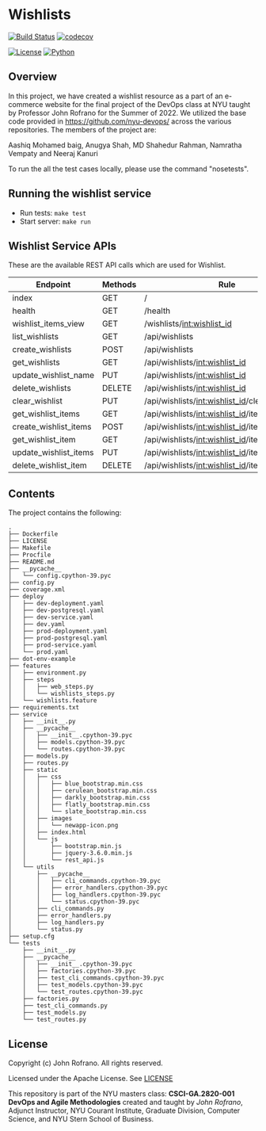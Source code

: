 # Wishlists

[![Build Status](https://github.com/NYU-DevOps-Summer-2022/wishlists/actions/workflows/ci.yml/badge.svg)](https://github.com/NYU-DevOps-Summer-2022/wishlists/actions)
[![codecov](https://codecov.io/gh/NYU-DevOps-Summer-2022/wishlists/branch/master/graph/badge.svg?token=ZQI6MNHOPK)](https://codecov.io/gh/NYU-DevOps-Summer-2022/wishlists)

[![License](https://img.shields.io/badge/License-Apache_2.0-blue.svg)](https://opensource.org/licenses/Apache-2.0)
[![Python](https://img.shields.io/badge/Language-Python-blue.svg)](https://python.org/)

## Overview

In this project, we have created a wishlist resource as a part of an e-commerce website for the final project of the DevOps class at NYU taught by Professor John Rofrano for the Summer of 2022. We utilized the base code provided in https://github.com/nyu-devops/ across the various repositories. The members of the project are:

Aashiq Mohamed baig, Anugya Shah, MD Shahedur Rahman, Namratha Vempaty and Neeraj Kanuri

To run the all the test cases locally, please use the command "nosetests". 

## Running the wishlist service

- Run tests: `make test`
- Start server: `make run`

## Wishlist Service APIs

These are the available REST API calls which are used for Wishlist.

| Endpoint                 | Methods     | Rule                                                   |
| ------------------------ | ----------- | ------------------------------------------------------ |
| index                    | GET         | /                                                      |
| health                   | GET         | /health                                                 |
| wishlist_items_view      | GET         | /wishlists/<int:wishlist_id>                                      |
| list_wishlists           | GET         | /api/wishlists                                              |
| create_wishlists         | POST        | /api/wishlists                                              |
| get_wishlists            | GET         | /api/wishlists/<int:wishlist_id>                        |
| update_wishlist_name     | PUT         | /api/wishlists/<int:wishlist_id>                        |
| delete_wishlists         | DELETE      | /api/wishlists/<int:wishlist_id>                        |
| clear_wishlist           | PUT         | /api/wishlists/<int:wishlist_id>/clear                      |
| get_wishlist_items       | GET         | /api/wishlists/<int:wishlist_id>/items                      |
| create_wishlist_items    | POST        | /api/wishlists/<int:wishlist_id>/items                      |
| get_wishlist_item        | GET         | /api/wishlists/<int:wishlist_id>/items/<int:item_id>              |
| update_wishlist_items    | PUT         | /api/wishlists/<int:wishlist_id>/items/<int:item_id>              |
| delete_wishlist_item     | DELETE      | /api/wishlists/<int:wishlist_id>/items/<int:item_id>              |

## Contents

The project contains the following:

```text
.
├── Dockerfile
├── LICENSE
├── Makefile
├── Procfile
├── README.md
├── __pycache__
│   └── config.cpython-39.pyc
├── config.py
├── coverage.xml
├── deploy
│   ├── dev-deployment.yaml
│   ├── dev-postgresql.yaml
│   ├── dev-service.yaml
│   ├── dev.yaml
│   ├── prod-deployment.yaml
│   ├── prod-postgresql.yaml
│   ├── prod-service.yaml
│   └── prod.yaml
├── dot-env-example
├── features
│   ├── environment.py
│   ├── steps
│   │   ├── web_steps.py
│   │   └── wishlists_steps.py
│   └── wishlists.feature
├── requirements.txt
├── service
│   ├── __init__.py
│   ├── __pycache__
│   │   ├── __init__.cpython-39.pyc
│   │   ├── models.cpython-39.pyc
│   │   └── routes.cpython-39.pyc
│   ├── models.py
│   ├── routes.py
│   ├── static
│   │   ├── css
│   │   │   ├── blue_bootstrap.min.css
│   │   │   ├── cerulean_bootstrap.min.css
│   │   │   ├── darkly_bootstrap.min.css
│   │   │   ├── flatly_bootstrap.min.css
│   │   │   └── slate_bootstrap.min.css
│   │   ├── images
│   │   │   └── newapp-icon.png
│   │   ├── index.html
│   │   └── js
│   │       ├── bootstrap.min.js
│   │       ├── jquery-3.6.0.min.js
│   │       └── rest_api.js
│   └── utils
│       ├── __pycache__
│       │   ├── cli_commands.cpython-39.pyc
│       │   ├── error_handlers.cpython-39.pyc
│       │   ├── log_handlers.cpython-39.pyc
│       │   └── status.cpython-39.pyc
│       ├── cli_commands.py
│       ├── error_handlers.py
│       ├── log_handlers.py
│       └── status.py
├── setup.cfg
└── tests
    ├── __init__.py
    ├── __pycache__
    │   ├── __init__.cpython-39.pyc
    │   ├── factories.cpython-39.pyc
    │   ├── test_cli_commands.cpython-39.pyc
    │   ├── test_models.cpython-39.pyc
    │   └── test_routes.cpython-39.pyc
    ├── factories.py
    ├── test_cli_commands.py
    ├── test_models.py
    └── test_routes.py
```

## License

Copyright (c) John Rofrano. All rights reserved.

Licensed under the Apache License. See [LICENSE](LICENSE)

This repository is part of the NYU masters class: **CSCI-GA.2820-001 DevOps and Agile Methodologies** created and taught by *John Rofrano*, Adjunct Instructor, NYU Courant Institute, Graduate Division, Computer Science, and NYU Stern School of Business.